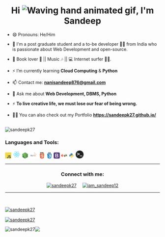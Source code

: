 
<h1 align="center">Hi <img src="https://raw.githubusercontent.com/nixin72/nixin72/master/wave.gif" alt="Waving hand animated gif 
                        "height="45"
                        width="45" />,
         I'm Sandeep</h1>
              
- 😄 Pronouns: He/Him

- 🔭 I'm a post graduate student and a to-be developer 👨‍🎓 from India who is passionate about Web Development and open-source. 

- 🥅 Book lover 📔 || Music 🎶 || 💻 Internet surfer 🏄‍♂️. 

- ⚡ I’m currently learning **Cloud Computing** & **Python**

- 📫 Contact me: **nanisandeep876@gmail.com**

- 💬 Ask me about **Web Development, DBMS, Python**

- ⚡ **To live creative life, we must lose our fear of being wrong.**

- 👨‍💻 You can also check out my Portfolio **https://sandeepk27.github.io/**
<br>
<!--Profile Counts-->
<img src="https://komarev.com/ghpvc/?username=sandeepk27&label=Profile%20views&color=0e75b6&style=flat" alt="sandeepk27" /> </p>

<h3 align="left">Languages and Tools:</h3>
<code><img height="20" src="https://raw.githubusercontent.com/github/explore/80688e429a7d4ef2fca1e82350fe8e3517d3494d/topics/javascript/javascript.png"></code>
<code><img height="27" src="https://raw.githubusercontent.com/github/explore/80688e429a7d4ef2fca1e82350fe8e3517d3494d/topics/react/react.png" ></code>
<code><img height="20" src="https://raw.githubusercontent.com/github/explore/80688e429a7d4ef2fca1e82350fe8e3517d3494d/topics/nodejs/nodejs.png"></code>
<code><img height="27" src="https://raw.githubusercontent.com/github/explore/80688e429a7d4ef2fca1e82350fe8e3517d3494d/topics/mysql/mysql.png"></code>
<code><img height="20" src="https://raw.githubusercontent.com/github/explore/80688e429a7d4ef2fca1e82350fe8e3517d3494d/topics/html/html.png"></code>
<code><img height="20" src="https://raw.githubusercontent.com/github/explore/80688e429a7d4ef2fca1e82350fe8e3517d3494d/topics/css/css.png"></code>
<code><img height="20" src="https://raw.githubusercontent.com/github/explore/80688e429a7d4ef2fca1e82350fe8e3517d3494d/topics/bootstrap/bootstrap.png"></code>
<code><img height="20" src="https://raw.githubusercontent.com/github/explore/80688e429a7d4ef2fca1e82350fe8e3517d3494d/topics/git/git.png"></code>
<code><img height="20" src="https://raw.githubusercontent.com/github/explore/80688e429a7d4ef2fca1e82350fe8e3517d3494d/topics/python/python.png"></code>
<code><img height="27" src="https://raw.githubusercontent.com/github/explore/80688e429a7d4ef2fca1e82350fe8e3517d3494d/topics/terminal/terminal.png"></code>

<hr>
<h3 align="center">Connect with me:</h3>
<p align="center">
<a href="https://www.linkedin.com/in/sandeepk27/" target="blank"><img align="center" src="https://img.icons8.com/cute-clipart/64/000000/linkedin.png" alt="sandeepk27" height="50" width="50" /></a>&nbsp;&nbsp;&nbsp;&nbsp;
<a href="https://instagram.com/iam_sandeep12" target="blank"><img align="center" src="https://img.icons8.com/cute-clipart/64/000000/instagram-new.png" alt="iam_sandeep12" height="50" width="50" /></a>
</p>
<hr>
<br>

<!--Github Stats & Most Languages Used -->

<a href="https://github.com/sandeepk27/github-readme-stats"><img align="center" src="https://github-readme-stats.vercel.app/api/top-langs?username=sandeepk27&show_icons=true&locale=en&layout=compact&theme=dark" alt="sandeepk27" /></a> 

<a href="https://github.com/sandeepk27/github-readme-stats"><img align="center" src="https://github-readme-stats.vercel.app/api?username=sandeepk27&show_icons=true&locale=en&title_color=green&icon_color=bb2acf&text_color=daf7dc&bg_color=151515" alt="sandeepk27" /></a>

<!--Github Streak-->
<img align="left" src="https://github-readme-streak-stats.herokuapp.com/?user=sandeepk27&theme=dark" alt="sandeepk27" />


<img src="https://github.com/sandeepk27/sandeepk27/blob/output/github-contribution-grid-snake-dark.svg">





